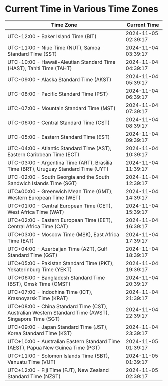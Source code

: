 # Current Time in Various Time Zones

| Time Zone | Current Time |
|-----------|--------------|
| UTC-12:00 - Baker Island Time (BIT) | 2024-11-05 02:39:17 |
| UTC-11:00 - Niue Time (NUT), Samoa Standard Time (SST) | 2024-11-04 03:39:17 |
| UTC-10:00 - Hawaii-Aleutian Standard Time (HAST), Tahiti Time (TAHT) | 2024-11-04 04:39:17 |
| UTC-09:00 - Alaska Standard Time (AKST) | 2024-11-04 05:39:17 |
| UTC-08:00 - Pacific Standard Time (PST) | 2024-11-04 06:39:17 |
| UTC-07:00 - Mountain Standard Time (MST) | 2024-11-04 07:39:17 |
| UTC-06:00 - Central Standard Time (CST) | 2024-11-04 08:39:17 |
| UTC-05:00 - Eastern Standard Time (EST) | 2024-11-04 09:39:17 |
| UTC-04:00 - Atlantic Standard Time (AST), Eastern Caribbean Time (ECT) | 2024-11-04 10:39:17 |
| UTC-03:00 - Argentina Time (ART), Brasília Time (BRT), Uruguay Standard Time (UYT) | 2024-11-04 11:39:17 |
| UTC-02:00 - South Georgia and the South Sandwich Islands Time (SGT) | 2024-11-04 12:39:17 |
| UTC±00:00 - Greenwich Mean Time (GMT), Western European Time (WET) | 2024-11-04 14:39:17 |
| UTC+01:00 - Central European Time (CET), West Africa Time (WAT) | 2024-11-04 15:39:17 |
| UTC+02:00 - Eastern European Time (EET), Central Africa Time (CAT) | 2024-11-04 16:39:17 |
| UTC+03:00 - Moscow Time (MSK), East Africa Time (EAT) | 2024-11-04 17:39:17 |
| UTC+04:00 - Azerbaijan Time (AZT), Gulf Standard Time (GST) | 2024-11-04 18:39:17 |
| UTC+05:00 - Pakistan Standard Time (PKT), Yekaterinburg Time (YEKT) | 2024-11-04 19:39:17 |
| UTC+06:00 - Bangladesh Standard Time (BST), Omsk Time (OMST) | 2024-11-04 20:39:17 |
| UTC+07:00 - Indochina Time (ICT), Krasnoyarsk Time (KRAT) | 2024-11-04 21:39:17 |
| UTC+08:00 - China Standard Time (CST), Australian Western Standard Time (AWST), Singapore Time (SGT) | 2024-11-04 22:39:17 |
| UTC+09:00 - Japan Standard Time (JST), Korea Standard Time (KST) | 2024-11-04 23:39:17 |
| UTC+10:00 - Australian Eastern Standard Time (AEST), Papua New Guinea Time (PGT) | 2024-11-05 01:39:17 |
| UTC+11:00 - Solomon Islands Time (SBT), Vanuatu Time (VUT) | 2024-11-05 01:39:17 |
| UTC+12:00 - Fiji Time (FJT), New Zealand Standard Time (NZST) | 2024-11-05 02:39:17 |
